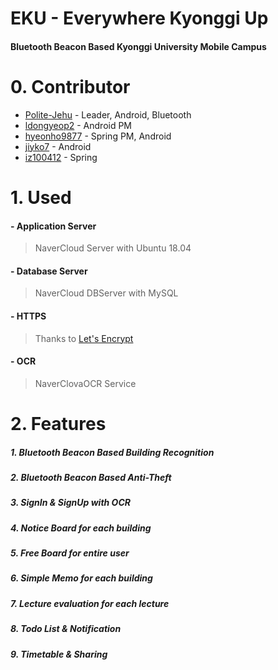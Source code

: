 # EKU - Everywhere Kyonggi Up
#### Bluetooth Beacon Based Kyonggi University Mobile Campus

# 0. Contributor
 - [Polite-Jehu](https://github.com/Polite-Jehu) - Leader, Android, Bluetooth
 - [ldongyeop2](https://github.com/ldongyeop2) - Android PM
 - [hyeonho9877](https://github.com/hyeonho9877) - Spring PM, Android
 - [jiyko7](https://github.com/jiyko7) - Android
 - [iz100412](https://github.com/iz100412) - Spring

# 1. Used
####  - Application Server
> NaverCloud Server with Ubuntu 18.04
####   - Database Server
> NaverCloud DBServer with MySQL
#### - HTTPS
> Thanks to [Let's Encrypt](https://letsencrypt.org/)
#### - OCR
> NaverClovaOCR Service

# 2. Features
##### 1. Bluetooth Beacon Based Building Recognition
##### 2. Bluetooth Beacon Based Anti-Theft
##### 3. SignIn & SignUp with OCR
##### 4. Notice Board for each building
##### 5. Free Board for entire user
##### 6. Simple Memo for each building
##### 7. Lecture evaluation for each lecture
##### 8. Todo List & Notification
##### 9. Timetable & Sharing














